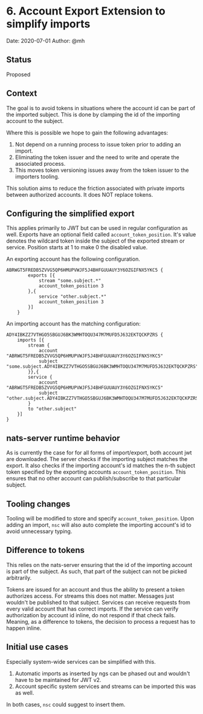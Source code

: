 # 6. Account Export Extension to simplify imports

Date: 2020-07-01
Author: @mh

## Status

Proposed

## Context

The goal is to avoid tokens in situations where the account id can be part of the imported subject.
This is done by clamping the id of the importing account to the subject.

Where this is possible we hope to gain the following advantages:
1. Not depend on a running process to issue token prior to adding an import.
2. Eliminating the token issuer and the need to write and operate the associated process.
3. This moves token versioning issues away from the token issuer to the importers tooling.

This solution aims to reduce the friction associated with private imports between authorized accounts.
It does NOT replace tokens. 

## Configuring the simplified export 

This applies primarily to JWT but can be used in regular configuration as well.
Exports have an optional field called `account_token_position`.
It's value denotes the wildcard token inside the subject of the exported stream or service.
Position starts at 1 to make 0 the disabled value.

An exporting account has the following configuration. 
```
ABRWGT5FREDB5ZVVG5QP6HMUPVWJF5J4BHFGUUAUY3Y6OZGIFNX5YKC5 {
        exports [{
            stream "some.subject.*"
            account_token_position 3
        },{
            service "other.subject.*"
            account_token_position 3
        }]
    }
```

An importing account has the matching configuration:
``` 
ADY4IBKZZ7VTHGO5SBGUJ6BK3WMHTOQU347M7MUFD5J632EKTQCKPZRS {
    imports [{
        stream {
            account "ABRWGT5FREDB5ZVVG5QP6HMUPVWJF5J4BHFGUUAUY3Y6OZGIFNX5YKC5"
            subject "some.subject.ADY4IBKZZ7VTHGO5SBGUJ6BK3WMHTOQU347M7MUFD5J632EKTQCKPZRS"
        }},{
        service { 
            account "ABRWGT5FREDB5ZVVG5QP6HMUPVWJF5J4BHFGUUAUY3Y6OZGIFNX5YKC5"
            subject "other.subject.ADY4IBKZZ7VTHGO5SBGUJ6BK3WMHTOQU347M7MUFD5J632EKTQCKPZRS"
        }
        to "other.subject"
    }] 
}
```

## nats-server runtime behavior

As is currently the case for for all forms of import/export, both account jwt are downloaded.
The server checks if the importing subject matches the export. 
It also checks if the importing account's id matches the n-th subject token specified by the exporting accounts `account_token_position`.
This ensures that no other account can publish/subscribe to that particular subject.

## Tooling changes

Tooling will be modified to store and specify `account_token_position`.
Upon adding an import, `nsc` will also auto complete the importing account's id to avoid unnecessary typing.

## Difference to tokens

This relies on the nats-server ensuring that the id of the importing account is part of the subject.
As such, that part of the subject can not be picked arbitrarily.

Tokens are issued for an account and thus the ability to present a token authorizes access.
For streams this does not matter. Messages just wouldn't be published to that subject.
Services can receive requests from every valid account that has correct imports.
If the service can verify authorization by account id inline, do not respond if that check fails.
Meaning, as a difference to tokens, the decision to process a request has to happen inline.

## Initial use cases

Especially system-wide services can be simplified with this.

1. Automatic imports as inserted by ngs can be phased out and wouldn't have to be maintained for JWT v2.
2. Account specific system services and streams can be imported this was as well.

In both cases, `nsc` could suggest to insert them.
